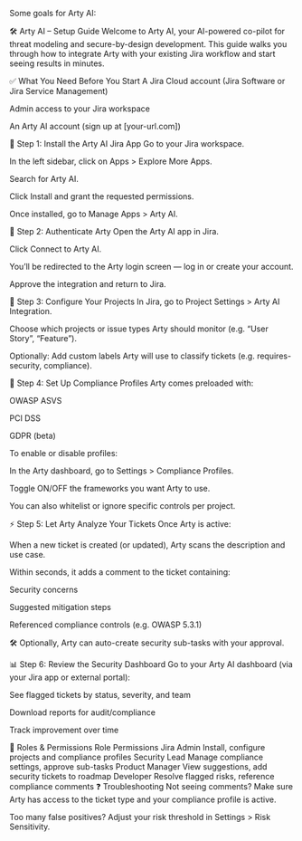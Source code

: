 Some goals for Arty AI:

🛠️ Arty AI – Setup Guide
Welcome to Arty AI, your AI-powered co-pilot for threat modeling and secure-by-design development. This guide walks you through how to integrate Arty with your existing Jira workflow and start seeing results in minutes.

✅ What You Need Before You Start
A Jira Cloud account (Jira Software or Jira Service Management)

Admin access to your Jira workspace

An Arty AI account (sign up at [your-url.com])

🔗 Step 1: Install the Arty AI Jira App
Go to your Jira workspace.

In the left sidebar, click on Apps > Explore More Apps.

Search for Arty AI.

Click Install and grant the requested permissions.

Once installed, go to Manage Apps > Arty AI.

🔐 Step 2: Authenticate Arty
Open the Arty AI app in Jira.

Click Connect to Arty AI.

You’ll be redirected to the Arty login screen — log in or create your account.

Approve the integration and return to Jira.

📁 Step 3: Configure Your Projects
In Jira, go to Project Settings > Arty AI Integration.

Choose which projects or issue types Arty should monitor (e.g. “User Story”, “Feature”).

Optionally: Add custom labels Arty will use to classify tickets (e.g. requires-security, compliance).

🧠 Step 4: Set Up Compliance Profiles
Arty comes preloaded with:

OWASP ASVS

PCI DSS

GDPR (beta)

To enable or disable profiles:

In the Arty dashboard, go to Settings > Compliance Profiles.

Toggle ON/OFF the frameworks you want Arty to use.

You can also whitelist or ignore specific controls per project.

⚡ Step 5: Let Arty Analyze Your Tickets
Once Arty is active:

When a new ticket is created (or updated), Arty scans the description and use case.

Within seconds, it adds a comment to the ticket containing:

Security concerns

Suggested mitigation steps

Referenced compliance controls (e.g. OWASP 5.3.1)

🛠 Optionally, Arty can auto-create security sub-tasks with your approval.

📊 Step 6: Review the Security Dashboard
Go to your Arty AI dashboard (via your Jira app or external portal):

See flagged tickets by status, severity, and team

Download reports for audit/compliance

Track improvement over time

👥 Roles & Permissions
Role	Permissions
Jira Admin	Install, configure projects and compliance profiles
Security Lead	Manage compliance settings, approve sub-tasks
Product Manager	View suggestions, add security tickets to roadmap
Developer	Resolve flagged risks, reference compliance comments
❓ Troubleshooting
Not seeing comments? Make sure Arty has access to the ticket type and your compliance profile is active.

Too many false positives? Adjust your risk threshold in Settings > Risk Sensitivity.
